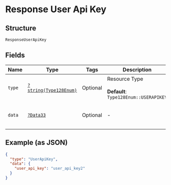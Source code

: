 
# Response User Api Key

## Structure

`ResponseUserApiKey`

## Fields

| Name | Type | Tags | Description | Getter | Setter |
|  --- | --- | --- | --- | --- | --- |
| `type` | [`?string(Type128Enum)`](../../doc/models/type-128-enum.md) | Optional | Resource Type<br><br>**Default**: `Type128Enum::USERAPIKEY` | getType(): ?string | setType(?string type): void |
| `data` | [`?Data33`](../../doc/models/data-33.md) | Optional | - | getData(): ?Data33 | setData(?Data33 data): void |

## Example (as JSON)

```json
{
  "type": "UserApiKey",
  "data": {
    "user_api_key": "user_api_key2"
  }
}
```

